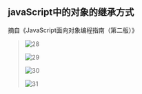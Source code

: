 ## javaScript中的对象的继承方式

摘自《JavaScript面向对象编程指南（第二版）》

> ![28](https://github.com/LQ55/notes/blob/master/%E4%BB%93%E5%BA%93%E5%9B%BE%E5%BA%93/20.png)
>
> ![29](https://github.com/LQ55/notes/blob/master/%E4%BB%93%E5%BA%93%E5%9B%BE%E5%BA%93/29.png)
>
> ![30](https://github.com/LQ55/notes/blob/master/%E4%BB%93%E5%BA%93%E5%9B%BE%E5%BA%93/30.png)
>
> ![31](https://github.com/LQ55/notes/blob/master/%E4%BB%93%E5%BA%93%E5%9B%BE%E5%BA%93/31.png)


